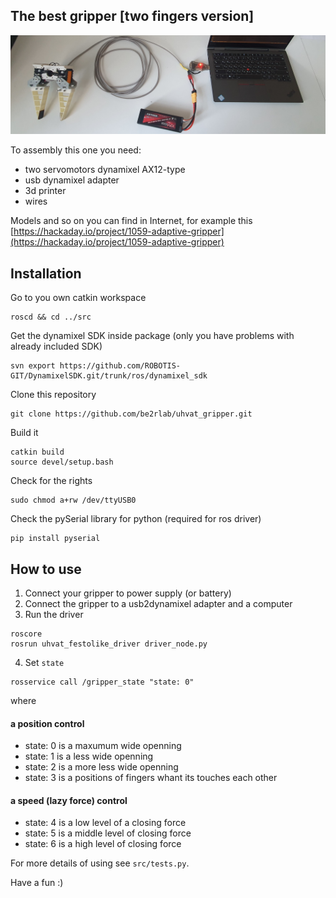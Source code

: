 
## The best gripper [two fingers version]

![schema](docs/schema.jpg)

To assembly this one you need:

- two servomotors dynamixel AX12-type
- usb dynamixel adapter
- 3d printer
- wires

Models and so on you can find in Internet, for example this [https://hackaday.io/project/1059-adaptive-gripper](https://hackaday.io/project/1059-adaptive-gripper)

## Installation

Go to you own catkin workspace

```
roscd && cd ../src
```

Get the dynamixel SDK inside package (only you have problems with already included SDK)

```
svn export https://github.com/ROBOTIS-GIT/DynamixelSDK.git/trunk/ros/dynamixel_sdk
```

Clone this repository

```
git clone https://github.com/be2rlab/uhvat_gripper.git
```

Build it

```
catkin build
source devel/setup.bash
```

Check for the rights

```
sudo chmod a+rw /dev/ttyUSB0
```

Check the pySerial library for python (required for ros driver)

```
pip install pyserial
```

## How to use

1. Connect your gripper to power supply (or battery)
2. Connect the gripper to a usb2dynamixel adapter and a computer
3. Run the driver

```
roscore
rosrun uhvat_festolike_driver driver_node.py
```

4. Set `state`

```
rosservice call /gripper_state "state: 0"
```

where 

#### a position control

- state: 0 is a maxumum wide openning
- state: 1 is a less wide openning
- state: 2 is a more less wide openning
- state: 3 is a positions of fingers whant its touches  each other

#### a speed (lazy force) control
- state: 4 is a low level of a closing force
- state: 5 is a middle level of closing force
- state: 6 is a high level of closing force


For more details of using see `src/tests.py`.

Have a fun :)

